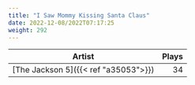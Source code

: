 ```yaml
---
title: "I Saw Mommy Kissing Santa Claus"
date: 2022-12-08/2022T07:17:25
weight: 292
---
```




 Artist | Plays 
----- | -----:
[The Jackson 5]({{< ref "a35053">}}) | 34
